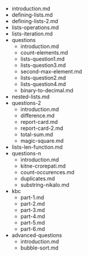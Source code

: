 - introduction.md
- defining-lists.md
- defining-lists-2.md
- lists-operations.md
- lists-iteration.md
- questions
  - introduction.md
  - count-elements.md
  - lists-question1.md
  - lists-question3.md
  - second-max-element.md
  - lists-question2.md
  - lists-question4.md
  - binary-to-decimal.md
- nested-lists.md
- questions-2
  - introduction.md
  - difference.md
  - report-card.md
  - report-card-2.md
  - total-sum.md
  - magic-square.md
- lists-len-function.md
- questions-n
  - introduction.md
  - kitne-crorepati.md
  - count-occurences.md
  - duplicates.md
  - substring-nikalo.md
- kbc
  - part-1.md
  - part-2.md
  - part-3.md
  - part-4.md
  - part-5.md
  - part-6.md
- advanced-questions
  - introduction.md
  - bubble-sort.md